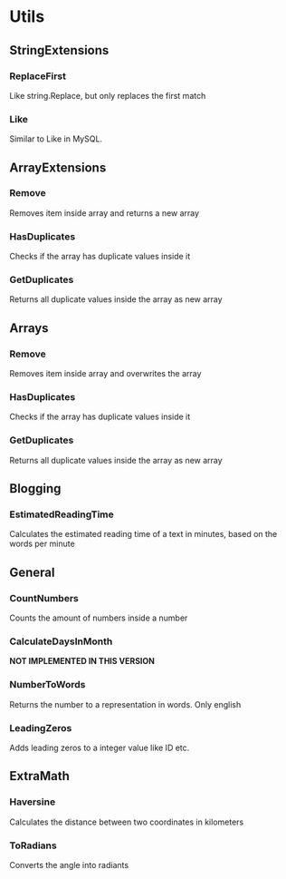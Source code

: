 # Utils
 
## StringExtensions
### ReplaceFirst
Like string.Replace, but only replaces the first match

### Like
Similar to Like in MySQL.


## ArrayExtensions
### Remove
 Removes item inside array and returns a new array

### HasDuplicates
Checks if the array has duplicate values inside it

### GetDuplicates
Returns all duplicate values inside the array as new array


## Arrays
### Remove
Removes item inside array and overwrites the array
### HasDuplicates
Checks if the array has duplicate values inside it
### GetDuplicates
Returns all duplicate values inside the array as new array


## Blogging
### EstimatedReadingTime
Calculates the estimated reading time of a text in minutes, based on the words per minute


## General
### CountNumbers
Counts the amount of numbers inside a number
### CalculateDaysInMonth
**NOT IMPLEMENTED IN THIS VERSION**
### NumberToWords
Returns the number to a representation in words. Only english
### LeadingZeros
Adds leading zeros to a integer value like ID etc.

## ExtraMath
### Haversine
Calculates the distance between two coordinates in kilometers
### ToRadians
Converts the angle into radiants